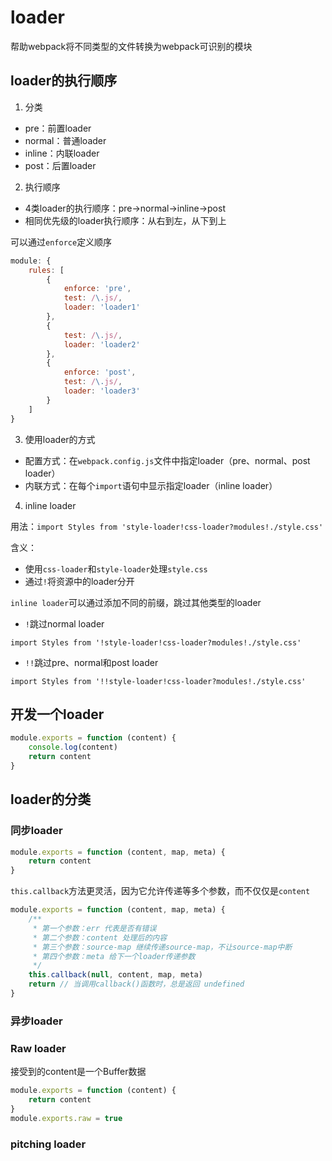 # loader

帮助webpack将不同类型的文件转换为webpack可识别的模块

## loader的执行顺序

1. 分类

- pre：前置loader
- normal：普通loader
- inline：内联loader
- post：后置loader

2. 执行顺序

- 4类loader的执行顺序：pre->normal->inline->post
- 相同优先级的loader执行顺序：从右到左，从下到上

可以通过`enforce`定义顺序

```js
module: {
    rules: [
        {
            enforce: 'pre',
            test: /\.js/,
            loader: 'loader1'
        },
        {
            test: /\.js/,
            loader: 'loader2'
        },
        {
            enforce: 'post',
            test: /\.js/,
            loader: 'loader3'
        }
    ]
}
```

3. 使用loader的方式

- 配置方式：在`webpack.config.js`文件中指定loader（pre、normal、post loader）
- 内联方式：在每个`import`语句中显示指定loader（inline loader）

4. inline loader

用法：`import Styles from 'style-loader!css-loader?modules!./style.css'`

含义：

- 使用`css-loader`和`style-loader`处理`style.css`
- 通过`!`将资源中的loader分开

`inline loader`可以通过添加不同的前缀，跳过其他类型的loader

- `!`跳过normal loader

`import Styles from '!style-loader!css-loader?modules!./style.css'`

- `!!`跳过pre、normal和post loader

`import Styles from '!!style-loader!css-loader?modules!./style.css'`

## 开发一个loader

```js
module.exports = function (content) {
    console.log(content)
    return content
}
```

## loader的分类

### 同步loader

```js
module.exports = function (content, map, meta) {
    return content
}
```

`this.callback`方法更灵活，因为它允许传递等多个参数，而不仅仅是`content`

```js
module.exports = function (content, map, meta) {
    /**
     * 第一个参数：err 代表是否有错误
     * 第二个参数：content 处理后的内容
     * 第三个参数：source-map 继续传递source-map，不让source-map中断
     * 第四个参数：meta 给下一个loader传递参数
     */
    this.callback(null, content, map, meta)
    return // 当调用callback()函数时，总是返回 undefined
}
```

### 异步loader

### Raw loader

接受到的content是一个Buffer数据

```js
module.exports = function (content) {
    return content
}
module.exports.raw = true
```

### pitching loader